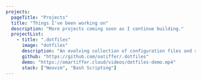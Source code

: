 ```yaml
---
projects:
  pageTitle: "Projects"
  title: "Things I've been working on"
  description: "More projects coming soon as I continue building."
  projectList:
    - title: ".dotfiles"
      image: "dotfiles"
      description: "An evolving collection of configuration files and shell scripts that automate the process of setting up a new computer."
      github: "https://github.com/oatiffer/.dotfiles"
      demo: "https://omartiffer.cloud/videos/dotfiles-demo.mp4"
      stack: ["Neovim", "Bash Scripting"]
---
```


